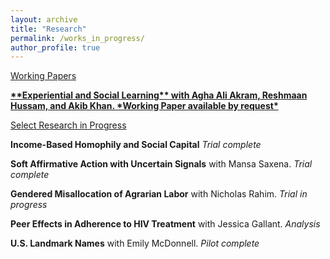 ```yaml
---
layout: archive
title: "Research"
permalink: /works_in_progress/
author_profile: true
---
```


<u>Working Papers</u>

<div>
  <p><a href="javascript:void(0);" onclick="toggleAbstract('abs1')"><strong>**Experiential and Social Learning** with Agha Ali Akram, Reshmaan Hussam, and Akib Khan.
*Working Paper available by request*</strong></a></p>
  <div id="abs1" style="display:none; margin-left:20px;">
    <p>This study examines complementarities between experiential and social learning in health technology adoption. We engage 1800 households in peri-urban Pakistan in a field experiment on water chlorination. Our experiment has four arms: control households, who receive no intervention; households who receive free chlorine tablets; households who receive tablets and small daily financial incentives for chlorine use; and households who receive tablets and an experiential learning intervention. In the learning intervention, participants record and visually track their children's diarrhea rate relative to control households before and after chlorine distribution. While monetary incentives generate higher chlorination than experiential learning and chlorine distribution alone in the short run, these effects quickly dissipate. While there are no differential effects of the learning arm on average, learning arm households who also have a neighbor in the learning arm chlorinate their water at a significantly higher rate for almost one year after the end of the learning intervention. Households \emph{not} in the learning arm exhibit no difference in behavior by whether they have a neighbor in the learning arm. We propose a model of learning whereby ``ownership effects’’, generated by self-investment in learning and intimate knowledge of specific learning processes, give rise to a complementarity between experiential and social learning. We rule out various alternative explanations, including changing beliefs about the returns to chlorine use. The welfare implications are significant: ITT (TOT) estimates suggest that learning households with learning neighbors exhibit a 0.16 SD (0.51 SD) increase in an index of child anthropometrics after one year.
.</p>
  </div>
</div>

<script>
function toggleAbstract(id) {
  var x = document.getElementById(id);
  if (x.style.display === "none") {
    x.style.display = "block";
  } else {
    x.style.display = "none";
  }
}
</script>



<u>Select Research in Progress</u>


**Income-Based Homophily and Social Capital**
*Trial complete*

**Soft Affirmative Action with Uncertain Signals** with Mansa Saxena.
*Trial complete*

**Gendered Misallocation of Agrarian Labor** with Nicholas Rahim.
*Trial in progress*

**Peer Effects in Adherence to HIV Treatment** with Jessica Gallant.
*Analysis*

**U.S. Landmark Names** with Emily McDonnell.
*Pilot complete*

